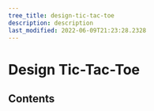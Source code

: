 ```yaml
---
tree_title: design-tic-tac-toe
description: description
last_modified: 2022-06-09T21:23:28.2328
---
```


# Design Tic-Tac-Toe

## Contents
